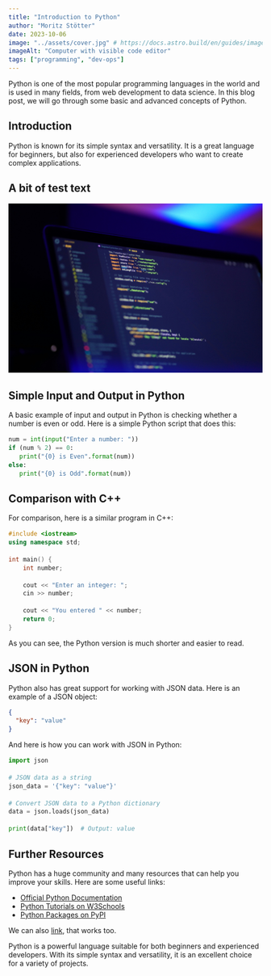 ```yaml
---
title: "Introduction to Python"
author: "Moritz Stötter"
date: 2023-10-06
image: "../assets/cover.jpg" # https://docs.astro.build/en/guides/images/#images-in-content-collections
imageAlt: "Computer with visible code editor"
tags: ["programming", "dev-ops"]
---
```


Python is one of the most popular programming languages in the world and is used in many fields, from web development to data science. In this blog post, we will go through some basic and advanced concepts of Python.

## Introduction

Python is known for its simple syntax and versatility. It is a great language for beginners, but also for experienced developers who want to create complex applications.

## A bit of test text

![A picture](../assets/cover.jpg)

## Simple Input and Output in Python

A basic example of input and output in Python is checking whether a number is even or odd. Here is a simple Python script that does this:

```python
num = int(input("Enter a number: "))
if (num % 2) == 0:
   print("{0} is Even".format(num))
else:
   print("{0} is Odd".format(num))
```

## Comparison with C++

For comparison, here is a similar program in C++:

```c++
#include <iostream>
using namespace std;

int main() {
    int number;

    cout << "Enter an integer: ";
    cin >> number;

    cout << "You entered " << number;
    return 0;
}
```

As you can see, the Python version is much shorter and easier to read.

## JSON in Python

Python also has great support for working with JSON data. Here is an example of a JSON object:

```json
{
  "key": "value"
}
```

And here is how you can work with JSON in Python:

```python
import json

# JSON data as a string
json_data = '{"key": "value"}'

# Convert JSON data to a Python dictionary
data = json.loads(json_data)

print(data["key"])  # Output: value
```

## Further Resources

Python has a huge community and many resources that can help you improve your skills. Here are some useful links:

- [Official Python Documentation](https://docs.python.org/3/)
- [Python Tutorials on W3Schools](https://www.w3schools.com/python/)
- [Python Packages on PyPI](https://pypi.org/)

We can also [link](https://www.google.com), that works too.

Python is a powerful language suitable for both beginners and experienced developers. With its simple syntax and versatility, it is an excellent choice for a variety of projects.

